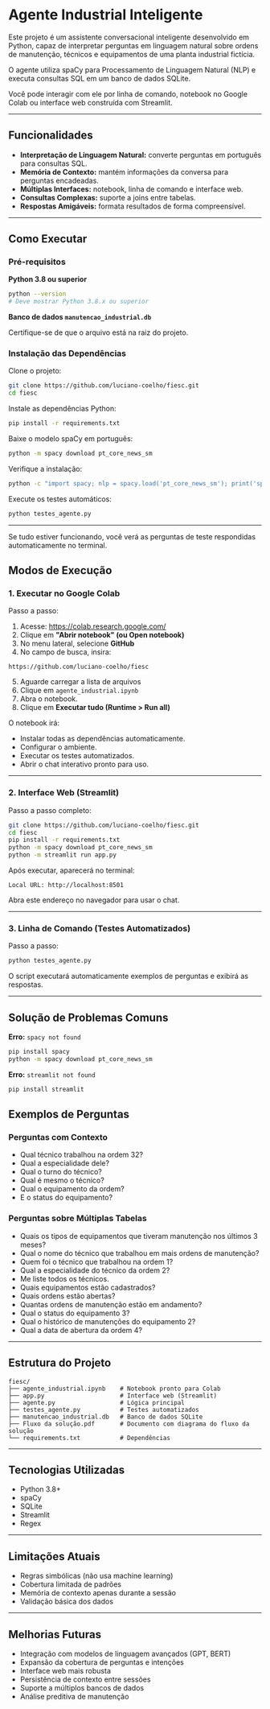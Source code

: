# Agente Industrial Inteligente

Este projeto é um assistente conversacional inteligente desenvolvido em Python, capaz de interpretar perguntas em linguagem natural sobre ordens de manutenção, técnicos e equipamentos de uma planta industrial fictícia.

O agente utiliza spaCy para Processamento de Linguagem Natural (NLP) e executa consultas SQL em um banco de dados SQLite.

Você pode interagir com ele por linha de comando, notebook no Google Colab ou interface web construída com Streamlit.

---

## Funcionalidades

- **Interpretação de Linguagem Natural:** converte perguntas em português para consultas SQL.
- **Memória de Contexto:** mantém informações da conversa para perguntas encadeadas.
- **Múltiplas Interfaces:** notebook, linha de comando e interface web.
- **Consultas Complexas:** suporte a joins entre tabelas.
- **Respostas Amigáveis:** formata resultados de forma compreensível.

---

## Como Executar

### Pré-requisitos

**Python 3.8 ou superior**

```bash
python --version
# Deve mostrar Python 3.8.x ou superior
```

**Banco de dados `manutencao_industrial.db`**

Certifique-se de que o arquivo está na raiz do projeto.

### Instalação das Dependências

Clone o projeto:

```bash
git clone https://github.com/luciano-coelho/fiesc.git
cd fiesc
```

Instale as dependências Python:

```bash
pip install -r requirements.txt
```

Baixe o modelo spaCy em português:

```bash
python -m spacy download pt_core_news_sm
```

Verifique a instalação:

```bash
python -c "import spacy; nlp = spacy.load('pt_core_news_sm'); print('spaCy instalado com sucesso!')"
```

Execute os testes automáticos:

```bash
python testes_agente.py
```

---

Se tudo estiver funcionando, você verá as perguntas de teste respondidas automaticamente no terminal.

## Modos de Execução

### 1. Executar no Google Colab

Passo a passo:

1. Acesse: https://colab.research.google.com/
2. Clique em **"Abrir notebook" (ou Open notebook)**
3. No menu lateral, selecione **GitHub**
4. No campo de busca, insira:

```
https://github.com/luciano-coelho/fiesc
```

5. Aguarde carregar a lista de arquivos
6. Clique em `agente_industrial.ipynb`
7. Abra o notebook.
8. Clique em **Executar tudo (Runtime > Run all)**

O notebook irá:

- Instalar todas as dependências automaticamente.
- Configurar o ambiente.
- Executar os testes automatizados.
- Abrir o chat interativo pronto para uso.

---

### 2. Interface Web (Streamlit)

Passo a passo completo:

```bash
git clone https://github.com/luciano-coelho/fiesc.git
cd fiesc
pip install -r requirements.txt
python -m spacy download pt_core_news_sm
python -m streamlit run app.py
```

Após executar, aparecerá no terminal:

```
Local URL: http://localhost:8501
```

Abra este endereço no navegador para usar o chat.

---

### 3. Linha de Comando (Testes Automatizados)

Passo a passo:

```bash
python testes_agente.py
```

O script executará automaticamente exemplos de perguntas e exibirá as respostas.

---

## Solução de Problemas Comuns

**Erro:** `spacy not found`
```bash
pip install spacy
python -m spacy download pt_core_news_sm
```

**Erro:** `streamlit not found`
```bash
pip install streamlit
```
## Exemplos de Perguntas

### Perguntas com Contexto

- Qual técnico trabalhou na ordem 32?
- Qual a especialidade dele?
- Qual o turno do técnico?
- Qual é mesmo o técnico?
- Qual o equipamento da ordem?
- E o status do equipamento?

### Perguntas sobre Múltiplas Tabelas

- Quais os tipos de equipamentos que tiveram manutenção nos últimos 3 meses?
- Qual o nome do técnico que trabalhou em mais ordens de manutenção?
- Quem foi o técnico que trabalhou na ordem 1?
- Qual a especialidade do técnico da ordem 2?
- Me liste todos os técnicos.
- Quais equipamentos estão cadastrados?
- Quais ordens estão abertas?
- Quantas ordens de manutenção estão em andamento?
- Qual o status do equipamento 3?
- Qual o histórico de manutenções do equipamento 2?
- Qual a data de abertura da ordem 4?

---

## Estrutura do Projeto

```
fiesc/
├── agente_industrial.ipynb    # Notebook pronto para Colab
├── app.py                     # Interface web (Streamlit)
├── agente.py                  # Lógica principal
├── testes_agente.py           # Testes automatizados
├── manutencao_industrial.db   # Banco de dados SQLite
├── Fluxo da solução.pdf       # Documento com diagrama do fluxo da solução
└── requirements.txt           # Dependências

```

---

## Tecnologias Utilizadas

- Python 3.8+
- spaCy
- SQLite
- Streamlit
- Regex

---

## Limitações Atuais

- Regras simbólicas (não usa machine learning)
- Cobertura limitada de padrões
- Memória de contexto apenas durante a sessão
- Validação básica dos dados

---

## Melhorias Futuras

- Integração com modelos de linguagem avançados (GPT, BERT)
- Expansão da cobertura de perguntas e intenções
- Interface web mais robusta
- Persistência de contexto entre sessões
- Suporte a múltiplos bancos de dados
- Análise preditiva de manutenção
